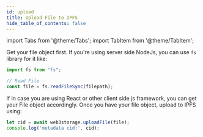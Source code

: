 ```yaml
---
id: upload
title: Upload File to IPFS
hide_table_of_contents: false
---
```


import Tabs from '@theme/Tabs';
import TabItem from '@theme/TabItem';

Get your file object first. If you're using server side NodeJs, you can use `fs` library for it like:

```js
import fs from "fs";

// Read File
const file = fs.readFileSync(filepath);
```

If in case you are using React or other client side js framework, you can get your File object accordingly.
Once you have your file object, upload to IPFS using:

```js
let cid = await web3storage.uploadFile(file);
console.log('metadata cid:', cid);
```
